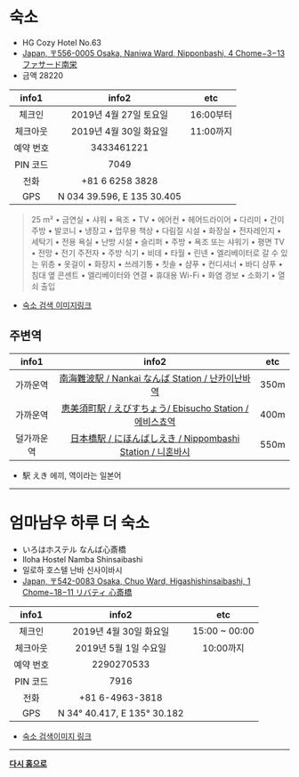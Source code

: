 # 숙소

* HG Cozy Hotel No.63
* [Japan, 〒556-0005 Osaka, Naniwa Ward, Nipponbashi, 4 Chome−3−13 ファサード南栄](https://www.google.com/maps/place/Japan,+%E3%80%92556-0005+Osaka,+Naniwa-ku,+Nipponbashi,+4-ch%C5%8Dme%E2%88%923,+%E3%83%95%E3%82%A1%E3%82%B5%E3%83%BC%E3%83%89%E5%8D%97%E6%A0%84/@34.6599275,135.5045685,17z/data=!3m1!4b1!4m5!3m4!1s0x6000e75d5301b8a1:0xf6b263add8295bc7!8m2!3d34.6599231!4d135.5067625)
* 금액 28220

| info1 | info2 | etc |
|:---:|:---:|:---:|
| 체크인 | 2019년 4월 27일 토요일 | 16:00부터 |
| 체크아웃 | 2019년 4월 30일 화요일 | 11:00까지 |
| 예약 번호 | 3433461221 ||
| PIN 코드 | 7049 ||
| 전화 |+81 6 6258 3828 ||
| GPS | N 034 39.596, E 135 30.405 ||

>25 m² • 금연실 • 샤워 • 욕조 • TV • 에어컨 • 헤어드라이어 • 다리미 • 간이주방 • 발코니 • 냉장고 • 업무용 책상 • 다림질 시설 • 화장실 • 전자레인지 • 세탁기 • 전용 욕실 • 난방 시설 • 슬리퍼 • 주방 • 욕조 또는 샤워기 • 평면 TV • 전망 • 전기 주전자 • 주방 식기 • 비데 • 타월 • 린넨 • 엘리베이터로 갈 수 있는 위층 • 옷걸이 • 화장지 • 쓰레기통 • 칫솔 • 샴푸 • 컨디셔너 • 바디 샴푸 • 침대 옆 콘센트 • 엘리베이터와 연결 • 휴대용 Wi-Fi • 화염 경보 • 소화기 • 열쇠 출입


* [숙소 검색 이미지링크](https://www.google.com/search?q=HG+Cozy+Hotel+No.63&source=lnms&tbm=isch&sa=X&ved=0ahUKEwif1Oi3wejhAhUJL6YKHcpUDkAQ_AUIDygC&biw=1557&bih=855)


## 주변역

| info1 | info2 | etc |
|:---:|:---:|:---:|
| 가까운역 | [南海難波駅 / Nankai なんば Station / 난카이난바역](https://www.google.com/maps/place/Namba+Station/@34.6615122,135.5004707,16z/data=!4m5!3m4!1s0x0:0x7c1d92d9caaac227!8m2!3d34.6629331!4d135.5022953) | 350m |
| 가까운역 | [恵美須町駅 / えびすちょう/ Ebisucho Station / 에비스쵸역](https://www.google.com/maps/place/Ebisucho+Station/@34.6555406,135.5006552,16.5z/data=!4m8!1m2!2m1!1z5oG1576O6aCI55S66aeF!3m4!1s0x6000e767683a0287:0x388d82aed7ca8e86!8m2!3d34.6549385!4d135.5055773) | 400m |
| 덜가까운역 | [日本橋駅 / にほんばしえき / Nippombashi Station / 니혼바시](https://www.google.com/maps/place/Nippombashi+Station/@34.6660718,135.5024247,16.37z/data=!4m8!1m2!2m1!1sEbisucho+Station!3m4!1s0x6000e7402f4aa96b:0xf9f81cb3f89f2923!8m2!3d34.6667797!4d135.5063447) | 550m |
* 駅 えき 에끼, 역이라는 일본어



---

# 엄마남우 하루 더 숙소
* いろはホステル なんば心斎橋
* Iloha Hostel Namba Shinsaibashi
* 일로하 호스텔 난바 신사이바시
* [Japan, 〒542-0083 Osaka, Chuo Ward, Higashishinsaibashi, 1 Chome−18−11 リバティ 心斎橋](https://www.google.com/maps/place/Iloha+Hostel+Namba+Shinsaibashi/@34.673766,135.5008593,17z/data=!3m1!4b1!4m5!3m4!1s0x6000e716e1985ff3:0x4d1e4288c3484f14!8m2!3d34.673766!4d135.503048)

| info1 | info2 | etc |
|:---:|:---:|:---:|
| 체크인 | 2019년 4월 30일 화요일 | 15:00 ~ 00:00 |
| 체크아웃 | 2019년 5월 1일 수요일 | 10:00까지 |
| 예약 번호 | 2290270533 ||
| PIN 코드 | 7916 ||
| 전화 | +81 6-4963-3818 ||
| GPS | N 34° 40.417, E 135° 30.182 ||


* [숙소 검색이미지 링크](https://www.google.com/search?q=%E3%81%84%E3%82%8D%E3%81%AF%E3%83%9B%E3%82%B9%E3%83%86%E3%83%AB+%E3%81%AA%E3%82%93%E3%81%B0%E5%BF%83%E6%96%8E%E6%A9%8B&source=lnms&tbm=isch&sa=X&ved=0ahUKEwiJsNC3wOjhAhVM57wKHcz3CH0Q_AUIDygC&biw=1557&bih=904)





---


[**다시 홈으로**](./README.md)